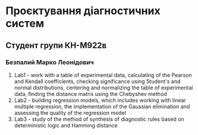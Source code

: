 # Проєктування діагностичних систем
## Студент групи КН-М922в
### Безпалий Марко Леонідович

1. Lab1 - work with a table of experimental data, calculating of the Pearson and Kendall coefficients, checking 
significance using Student's and normal distributions, centering and normalizing the table of experimental data, finding 
the distance matrix using the Chebyshev method
2. Lab2 - building regression models, which includes working with linear multiple regression, the implementation 
of the Gaussian elimination and assessing the quality of the regression model
3. Lab3 - study of the method of synthesis of diagnostic rules based on
   deterministic logic and Hamming distance